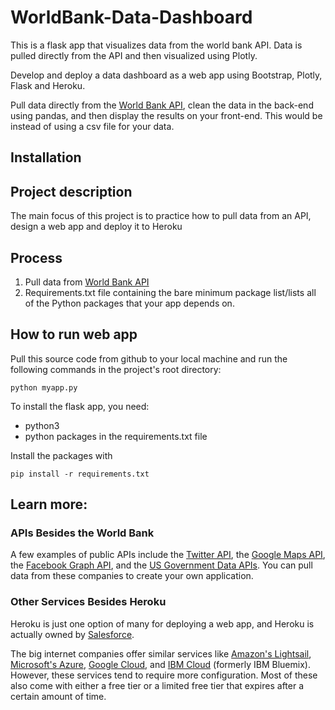 # WorldBank-Data-Dashboard

This is a flask app that visualizes data from the world bank API. Data is pulled directly from the API and then visualized using Plotly.

Develop and deploy a data dashboard as a web app using Bootstrap, Plotly, Flask and Heroku.

Pull data directly from the [World Bank API](https://documents.worldbank.org/en/publication/documents-reports/api), clean the data in the back-end using pandas, and then display the results on your front-end. This would be instead of using a csv file for your data.

## Installation


## Project description

The main focus of this project is to practice how to pull data from an API, design a web app and deploy it to Heroku

## Process
1. Pull data from [World Bank API](https://documents.worldbank.org/en/publication/documents-reports/api)
2. Requirements.txt file containing the bare minimum package list/lists all of the Python packages that your app depends on.

## How to run web app
Pull this source code from github to your local machine and run the following commands in the project's root directory:

```
python myapp.py
```

To install the flask app, you need:

- python3
- python packages in the requirements.txt file

Install the packages with
```
pip install -r requirements.txt
```

## Learn more:

### APIs Besides the World Bank
A few examples of public APIs include the [Twitter API](https://developer.twitter.com/en/docs), the [Google Maps API](https://mapsplatform.google.com/), the [Facebook Graph API](https://developers.facebook.com/docs/graph-api), and the [US Government Data APIs](https://data.gov/developers/apis/).
You can pull data from these companies to create your own application.

### Other Services Besides Heroku
Heroku is just one option of many for deploying a web app, and Heroku is actually owned by [Salesforce](https://www.salesforce.com/ap/?ir=1).

The big internet companies offer similar services like [Amazon's Lightsail](https://aws.amazon.com/lightsail/), [Microsoft's Azure](https://learn.microsoft.com/en-us/samples/azure-samples/python-docs-hello-world/python-flask-sample-for-azure-app-service-linux/), [Google Cloud](https://cloud.google.com/appengine/docs/legacy/standard/python/setting-up-environment), and [IBM Cloud](https://www.ibm.com/blog/) (formerly IBM Bluemix). However, these services tend to require more configuration. Most of these also come with either a free tier or a limited free tier that expires after a certain amount of time.


